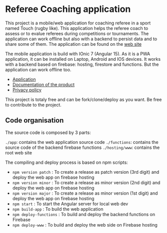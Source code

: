 # Referee Coaching application

This project is a mobile/web application for coaching referee in a sport named Touch (rugby like).
This application helps the referee coach to assess or to evalue referees during competitions or tournaments.
The application can work offline but also with a backend to persist data and to share some of them.
The application can be found on the [web site](https://app.coachreferee.com)

The mobile application is build with IOnic 7 (Angular 15). As it is a PWA application, it can be installed on Laptop, Android and IOS devices. It works with a backend based on firebase: hosting, firestore and functions. But the application can work offline too.

* [Application](https://app.coachreferee.com)
* [Documentation of the product](https://github.com/schassande/referee-coaching/wiki/Documentation-of-the-RefCoach-application)
* [Privacy policy](https://github.com/schassande/referee-coaching/wiki/Privacy-policy)

This project is totaly free and can be fork/clone/deploy as you want.
Be free to contribute to the project.

## Code organisation

The source code is composed by 3 parts:

```./app```: contains the web application source code
```./functions```: contains the source code of the backend firebase functions
```./hosting/www```: contains the root web site

The compiling and deploy process is based on npm scripts:

* ```npm version patch``` : To create a release as patch version (3rd digit) and deploy the web app on firebase hosting
* ```npm version minor``` : To create a release as minor version (2nd digit) and deploy the web app on firebase hosting
* ```npm version major``` : To create a release as minor version (1st digit) and deploy the web app on firebase hosting
* ```npm start``` : To start the Angular server for local web dev
* ```npm build-app``` : To build the web application
* ```npm deploy-functions``` : To build and deploy the backend functions on Firebase
* ```npm deploy-www``` : To build and deploy the web side on Firebase hosting
